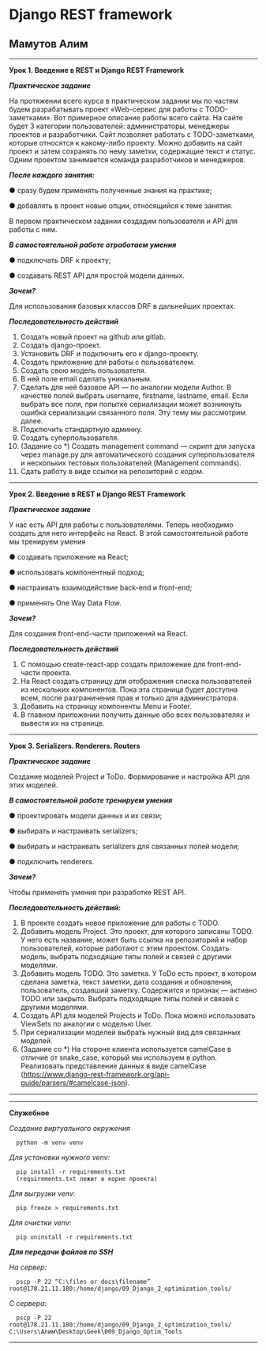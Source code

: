 # Django REST framework
## Мамутов Алим 
***

**Урок 1. Введение в REST и Django REST Framework**

***Практическое задание***

На протяжении всего курса в практическом задании мы по частям будем разрабатывать проект
«Web-сервис для работы с TODO-заметками». Вот примерное описание работы всего сайта.
На сайте будет 3 категории пользователей: администраторы, менеджеры проектов и разработчики.
Сайт позволяет работать с TODO-заметками, которые относятся к какому-либо проекту. Можно
добавить на сайт проект и затем сохранять по нему заметки, содержащие текст и статус. Одним
проектом занимается команда разработчиков и менеджеров.
    
***После каждого занятия:***
   
● сразу будем применять полученные знания на практике;

● добавлять в проект новые опции, относящийся к теме занятия.

В первом практическом задании создадим пользователя и API для работы с ним.

***В самостоятельной работе отработаем умения***

● подключать DRF к проекту;

● создавать REST API для простой модели данных.

***Зачем?***

Для использования базовых классов DRF в дальнейших проектах.

***Последовательность действий***
1. Создать новый проект на github или gitlab.
2. Создать django-проект.
3. Установить DRF и подключить его к django-проекту.
4. Создать приложение для работы с пользователем.
5. Создать свою модель пользователя.
6. В ней поле email сделать уникальным.
7. Сделать для неё базовое API — по аналогии модели Author. В качестве полей выбрать
username, firstname, lastname, email. Если выбрать все поля, при попытке сериализации может
возникнуть ошибка сериализации связанного поля. Эту тему мы рассмотрим далее.
8. Подключить стандартную админку.
9. Создать суперпользователя.
10. (Задание со *) Создать management command — скрипт для запуска через manage.py для
автоматического создания суперпользователя и нескольких тестовых пользователей
(Management commands).
11. Сдать работу в виде ссылки на репозиторий с кодом.
***
**Урок 2. Введение в REST и Django REST Framework**

***Практическое задание***

У нас есть API для работы с пользователями. Теперь необходимо создать для него интерфейс на
React.
В этой самостоятельной работе мы тренируем умения

● создавать приложение на React;

● использовать компонентный подход;

● настраивать взаимодействие back-end и front-end;

● применять One Way Data Flow.

***Зачем?***

Для создания front-end-части приложений на React.

***Последовательность действий***
1. С помощью create-react-app создать приложение для front-end-части проекта.
2. На React создать страницу для отображения списка пользователей из нескольких
компонентов. Пока эта страница будет доступна всем, после разграничения прав и только
для администратора.
3. Добавить на страницу компоненты Menu и Footer.
4. В главном приложении получить данные обо всех пользователях и вывести их на странице.
***
**Урок 3. Serializers. Renderers. Routers**

***Практическое задание***

Создание моделей Project и ToDo. Формирование и настройка API для этих моделей.

***В самостоятельной работе тренируем умения***

● проектировать модели данных и их связи;

● выбирать и настраивать serializers;

● выбирать и настраивать serializers для связанных полей модели;

● подключить renderers.

***Зачем?***

Чтобы применять умения при разработке REST API.

***Последовательность действий:***
1. В проекте создать новое приложение для работы с TODO.
2. Добавить модель Project. Это проект, для которого записаны TODO. У него есть название,
может быть ссылка на репозиторий и набор пользователей, которые работают с этим
проектом. Создать модель, выбрать подходящие типы полей и связей с другими моделями.
3. Добавить модель TODO. Это заметка. У ToDo есть проект, в котором сделана заметка, текст
заметки, дата создания и обновления, пользователь, создавший заметку. Содержится и
признак — активно TODO или закрыто. Выбрать подходящие типы полей и связей с другими
моделями.
4. Создать API для моделей Projects и ToDo. Пока можно использовать ViewSets по аналогии с
моделью User.
5. При сериализации моделей выбрать нужный вид для связанных моделей.
6. (Задание со *) На стороне клиента используется camelCase в отличие от snake_case, который
мы используем в python. Реализовать представление данных в виде camelCase
(https://www.django-rest-framework.org/api-guide/parsers/#camelcase-json).
***
***
****Служебное****

*Создание виртуального окружения*

      python -m venv venv

*Для установки нужного venv:*
    
      pip install -r requirements.txt     
      (requirements.txt лежит в корне проекта)

*Для выгрузки venv:*

      pip freeze > requirements.txt

*Для очистки venv:*

      pip uninstall -r requirements.txt

***Для передачи файлов по SSH***

*На сервер:*

      pscp -P 22 “C:\files or docs\filename” root@178.21.11.180:/home/django/09_Django_2_optimization_tools/

*С сервера:*

      pscp -P 22 root@178.21.11.180:/home/django/09_Django_2_optimization_tools/ C:\Users\Алим\Desktop\Geek\009_Django_Optim_Tools
***


